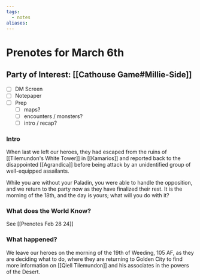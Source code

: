 ```yaml
---
tags:
  - notes
aliases:
---
```


# Prenotes for March 6th
## Party of Interest: [[Cathouse Game#Millie-Side]]
- [ ] DM Screen
- [ ] Notepaper
- [ ] Prep
	- [ ] maps?
	- [ ] encounters / monsters?
	- [ ] intro / recap?

### Intro
When last we left our heroes, they had escaped from the ruins of [[Tilemundon's White Tower]] in [[Kamarios]] and reported back to the disappointed [[Agrandica]] before being attack by an unidentified group of well-equipped assailants. 

While you are without your Paladin, you were able to handle the opposition, and we return to the party now as they have finalized their rest. It is the morning of the 18th, and the day is yours; what will you do with it?

### What does the World Know?

See [[Prenotes Feb 28 24]]

### What happened?


We leave our heroes on the morning of the 19th of Weeding, 105 AF, as they are deciding what to do, where they are returning to Golden City to find more information on [[Qiell Tilemundon]] and his associates in the powers of the Desert.